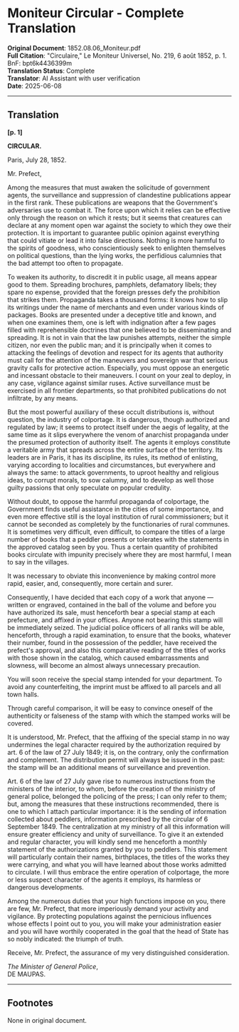 # Moniteur Circular - Complete Translation

**Original Document**: 1852.08.06_Moniteur.pdf  
**Full Citation**: "Circulaire," Le Moniteur Universel, No. 219, 6 août 1852, p. 1. BnF: bpt6k4436399m  
**Translation Status**: Complete  
**Translator**: AI Assistant with user verification  
**Date**: 2025-06-08

---

## Translation

**[p. 1]**

**CIRCULAR.**

Paris, July 28, 1852.

Mr. Prefect,

Among the measures that must awaken the solicitude of government agents, the surveillance and suppression of clandestine publications appear in the first rank. These publications are weapons that the Government's adversaries use to combat it. The force upon which it relies can be effective only through the reason on which it rests; but it seems that creatures can declare at any moment open war against the society to which they owe their protection. It is important to guarantee public opinion against everything that could vitiate or lead it into false directions. Nothing is more harmful to the spirits of goodness, who conscientiously seek to enlighten themselves on political questions, than the lying works, the perfidious calumnies that the bad attempt too often to propagate.

To weaken its authority, to discredit it in public usage, all means appear good to them. Spreading brochures, pamphlets, defamatory libels; they spare no expense, provided that the foreign presses defy the prohibition that strikes them. Propaganda takes a thousand forms: it knows how to slip its writings under the name of merchants and even under various kinds of packages. Books are presented under a deceptive title and known, and when one examines them, one is left with indignation after a few pages filled with reprehensible doctrines that one believed to be disseminating and spreading. It is not in vain that the law punishes attempts, neither the simple citizen, nor even the public man; and it is principally when it comes to attacking the feelings of devotion and respect for its agents that authority must call for the attention of the maneuvers and sovereign war that serious gravity calls for protective action. Especially, you must oppose an energetic and incessant obstacle to their maneuvers. I count on your zeal to deploy, in any case, vigilance against similar ruses. Active surveillance must be exercised in all frontier departments, so that prohibited publications do not infiltrate, by any means.

But the most powerful auxiliary of these occult distributions is, without question, the industry of colportage. It is dangerous, though authorized and regulated by law; it seems to protect itself under the aegis of legality, at the same time as it slips everywhere the venom of anarchist propaganda under the presumed protection of authority itself. The agents it employs constitute a veritable army that spreads across the entire surface of the territory. Its leaders are in Paris, it has its discipline, its rules, its method of enlisting, varying according to localities and circumstances, but everywhere and always the same: to attack governments, to uproot healthy and religious ideas, to corrupt morals, to sow calumny, and to develop as well those guilty passions that only speculate on popular credulity.

Without doubt, to oppose the harmful propaganda of colportage, the Government finds useful assistance in the cities of some importance, and even more effective still is the loyal institution of rural commissioners; but it cannot be seconded as completely by the functionaries of rural communes. It is sometimes very difficult, even difficult, to compare the titles of a large number of books that a peddler presents or tolerates with the statements in the approved catalog seen by you. Thus a certain quantity of prohibited books circulate with impunity precisely where they are most harmful, I mean to say in the villages.

It was necessary to obviate this inconvenience by making control more rapid, easier, and, consequently, more certain and surer.

Consequently, I have decided that each copy of a work that anyone — written or engraved, contained in the ball of the volume and before you have authorized its sale, must henceforth bear a special stamp at each prefecture, and affixed in your offices. Anyone not bearing this stamp will be immediately seized. The judicial police officers of all ranks will be able, henceforth, through a rapid examination, to ensure that the books, whatever their number, found in the possession of the peddler, have received the prefect's approval, and also this comparative reading of the titles of works with those shown in the catalog, which caused embarrassments and slowness, will become an almost always unnecessary precaution.

You will soon receive the special stamp intended for your department. To avoid any counterfeiting, the imprint must be affixed to all parcels and all town halls.

Through careful comparison, it will be easy to convince oneself of the authenticity or falseness of the stamp with which the stamped works will be covered.

It is understood, Mr. Prefect, that the affixing of the special stamp in no way undermines the legal character required by the authorization required by art. 6 of the law of 27 July 1849; it is, on the contrary, only the confirmation and complement. The distribution permit will always be issued in the past: the stamp will be an additional means of surveillance and prevention.

Art. 6 of the law of 27 July gave rise to numerous instructions from the ministers of the interior, to whom, before the creation of the ministry of general police, belonged the policing of the press; I can only refer to them; but, among the measures that these instructions recommended, there is one to which I attach particular importance: it is the sending of information collected about peddlers, information prescribed by the circular of 6 September 1849. The centralization at my ministry of all this information will ensure greater efficiency and unity of surveillance. To give it an extended and regular character, you will kindly send me henceforth a monthly statement of the authorizations granted by you to peddlers. This statement will particularly contain their names, birthplaces, the titles of the works they were carrying, and what you will have learned about those works admitted to circulate. I will thus embrace the entire operation of colportage, the more or less suspect character of the agents it employs, its harmless or dangerous developments.

Among the numerous duties that your high functions impose on you, there are few, Mr. Prefect, that more imperiously demand your activity and vigilance. By protecting populations against the pernicious influences whose effects I point out to you, you will make your administration easier and you will have worthily cooperated in the goal that the head of State has so nobly indicated: the triumph of truth.

Receive, Mr. Prefect, the assurance of my very distinguished consideration.

*The Minister of General Police*,  
DE MAUPAS.

---

## Footnotes

None in original document.

